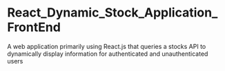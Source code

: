 # React_Dynamic_Stock_Application_FrontEnd
A web application primarily using React.js that queries a stocks API to dynamically display information for authenticated and unauthenticated users
